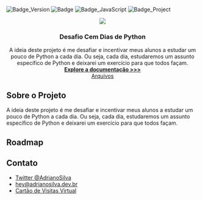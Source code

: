 
![Badge_Version](https://img.shields.io/badge/Version-1.0-CC0000.svg) ![Badge](https://img.shields.io/badge/MadeWith-Jupyter-F37626.svg) ![Badge_JavaScript](https://img.shields.io/badge/Language-Python-3776AB.svg) ![Badge_Project](https://img.shields.io/badge/Desafio-CemDiasDePython-2B2728.svg)

<!-- HEADER -->
<p align="center">
<a href="https://github.com/adrianoleitedasilva/DesafioCemDiasDePython">
   <img src="https://user-images.githubusercontent.com/6373438/129110233-b7182a2e-2a1e-42f4-987f-35c0c4e2ede2.png">
</a>

<h3 align="center"><strong>Desafio</strong> Cem Dias de Python</h3>

<p align="center">
    A ideia deste  projeto é me desafiar e incentivar meus alunos a estudar um pouco de Python a cada dia. Ou seja, cada dia, estudaremos um assunto específico de Python e deixarei um exercício para que todos façam. 

<br />
        <a href="https://github.com/adrianoleitedasilva/modelo"><strong>Explore a documentação >>></strong></a>
        <br />
        <a href="https://github.com/adrianoleitedasilva/DesafioCemDiasDePython">Arquivos</a>
  </p>
</p>

<!-- ABOUT THE PROJECT -->
## Sobre o Projeto

A ideia deste  projeto é me desafiar e incentivar meus alunos a estudar um pouco de Python a cada dia. Ou seja, cada dia, estudaremos um assunto específico de Python e deixarei um exercício para que todos façam. 

## Roadmap

## Contato

- [ Twitter @AdrianoSilva](https://twitter.com/_adrianosilva89) 
- hey@adrianosilva.dev.br
- [Cartão de Visitas Virtual](https://taggo.one/adrianoleitedasilva)